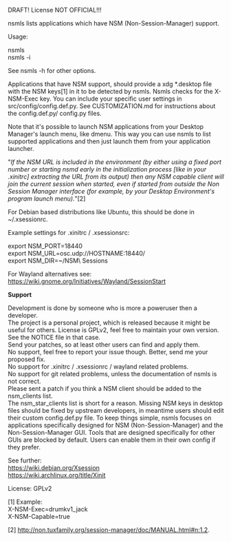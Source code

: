 DRAFT! License NOT OFFICIAL!!!



nsmls lists applications which have NSM (Non-Session-Manager) support.  

Usage:  

nsmls  
nsmls -i  

See nsmls -h for other options.  

Applications that have NSM support, should provide a xdg *.desktop file with the NSM keys[1] in it to be detected by nsmls. Nsmls checks for the X-NSM-Exec key. 
You can include your specific user settings in src/config/config.def.py. See CUSTOMIZATION.md for instructions about the config.def.py/ config.py files.  

Note that it's possible to launch NSM applications from your Desktop Manager's launch menu, like dmenu. This way you can use nsmls to list supported applications and then just launch them from your application launcher.


"*If the NSM URL is included in the environment (by either using a fixed port number or starting nsmd early in the initialization process [like in your .xinitrc] extracting the URL from its output) then any NSM capable client will join the current session when started, even if started from outside the Non Session Manager interface (for example, by your Desktop Environment's program launch menu).*"[2]  


For Debian based distributions like Ubuntu, this should be done in ~/.xsessionrc. 

Example settings for .xinitrc / .xsessionsrc:  

export NSM_PORT=18440  
export NSM_URL=osc.udp://HOSTNAME:18440/  
export NSM_DIR=~/NSM\ Sessions  

For Wayland alternatives see:  
https://wiki.gnome.org/Initiatives/Wayland/SessionStart  


**Support**

Development is done by someone who is more a poweruser then a developer.  
The project is a personal project, which is released because it might be useful for others. License is GPLv2, feel free to maintain your own version. See the NOTICE file in that case.  
Send your patches, so at least other users can find and apply them.  
No support, feel free to report your issue though. Better, send me your proposed fix.  
No support for .xinitrc / .xsessionrc / wayland related problems.  
No support for git related problems, unless the documentation of nsmls is not correct.  
Please sent a patch if you think a NSM client should be added to the nsm_clients list.  
The nsm_star_clients list is short for a reason. Missing NSM keys in desktop files should be fixed by upstream developers, in meantime users should edit their custom config.def.py file.
To keep things simple, nsmls focuses on applications specifically designed for NSM (Non-Session-Manager) and the Non-Session-Manager GUI. Tools that are designed specifically for other GUIs are blocked by default. Users can enable them in their own config if they prefer.  


See further:  
https://wiki.debian.org/Xsession  
https://wiki.archlinux.org/title/Xinit  

License: GPLv2  

[1] Example:  
X-NSM-Exec=drumkv1_jack  
X-NSM-Capable=true  

[2] http://non.tuxfamily.org/session-manager/doc/MANUAL.html#n:1.2.  

